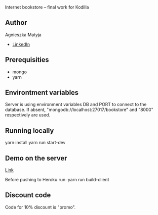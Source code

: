 Internet bookstore – final work for Kodilla

## Author
Agnieszka Matyja
- [LinkedIn](https://www.linkedin.com/in/agnieszka-matyja-405623132/)

## Prerequisities
- mongo
- yarn

## Environtment variables
Server is using environment variables DB and PORT to connect to the database.
If absent, "mongodb://localhost:27017/bookstore" and "8000" respectively are used.

## Running locally
yarn install
yarn run start-dev

## Demo on the server
[Link](https://poe-bookstore.herokuapp.com/)

Before pushing to Heroku run:
yarn run build-client

## Discount code
Code for 10% discount is "promo".
